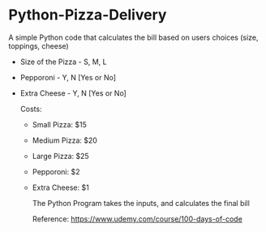 # Python-Pizza-Delivery
A simple Python code that calculates the bill based on users choices (size, toppings, cheese)
- Size of the Pizza -  S, M, L
- Pepporoni - Y, N [Yes or No]
- Extra Cheese - Y, N [Yes or No]

  Costs:
  - Small Pizza: $15
  - Medium Pizza: $20
  - Large Pizza: $25
  - Pepporoni: $2
  - Extra Cheese: $1
 
    The Python Program takes the inputs, and calculates the final bill


    Reference: https://www.udemy.com/course/100-days-of-code
